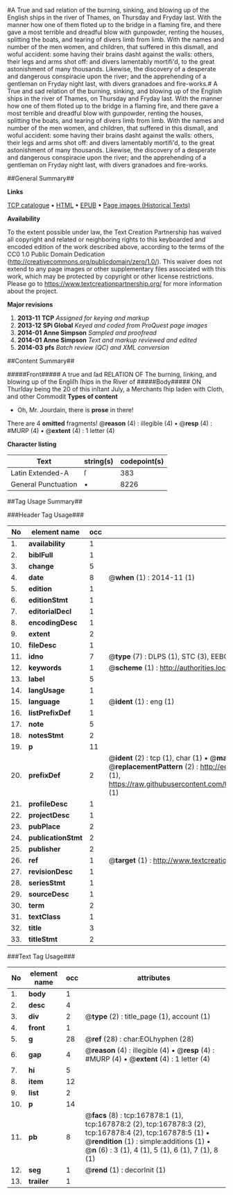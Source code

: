 #A True and sad relation of the burning, sinking, and blowing up of the English ships in the river of Thames, on Thursday and Fryday last. With the manner how one of them floted up to the bridge in a flaming fire, and there gave a most terrible and dreadful blow with gunpowder, renting the houses, splitting the boats, and tearing of divers limb from limb. With the names and number of the men women, and children, that suffered in this dismall, and woful accident: some having their brains dasht against the walls: others, their legs and arms shot off: and divers lamentably mortifi'd, to the great astonishment of many thousands. Likewise, the discovery of a desperate and dangerous conspiracie upon the river; and the apprehending of a gentleman on Fryday night last, with divers granadoes and fire-works.#
A True and sad relation of the burning, sinking, and blowing up of the English ships in the river of Thames, on Thursday and Fryday last. With the manner how one of them floted up to the bridge in a flaming fire, and there gave a most terrible and dreadful blow with gunpowder, renting the houses, splitting the boats, and tearing of divers limb from limb. With the names and number of the men women, and children, that suffered in this dismall, and woful accident: some having their brains dasht against the walls: others, their legs and arms shot off: and divers lamentably mortifi'd, to the great astonishment of many thousands. Likewise, the discovery of a desperate and dangerous conspiracie upon the river; and the apprehending of a gentleman on Fryday night last, with divers granadoes and fire-works.

##General Summary##

**Links**

[TCP catalogue](http://www.ota.ox.ac.uk/tcp/)  • 
[HTML](http://tei.it.ox.ac.uk/tcp/Texts-HTML/free/A94/A94978.html)  • 
[EPUB](http://tei.it.ox.ac.uk/tcp/Texts-EPUB/free/A94/A94978.epub) • 
[Page images (Historical Texts)](https://historicaltexts.jisc.ac.uk/eebo-99866437e)

**Availability**

To the extent possible under law, the Text Creation Partnership has waived all copyright and related or neighboring rights to this keyboarded and encoded edition of the work described above, according to the terms of the CC0 1.0 Public Domain Dedication (http://creativecommons.org/publicdomain/zero/1.0/). This waiver does not extend to any page images or other supplementary files associated with this work, which may be protected by copyright or other license restrictions. Please go to https://www.textcreationpartnership.org/ for more information about the project.

**Major revisions**

1. __2013-11__ __TCP__ *Assigned for keying and markup*
1. __2013-12__ __SPi Global__ *Keyed and coded from ProQuest page images*
1. __2014-01__ __Anne Simpson__ *Sampled and proofread*
1. __2014-01__ __Anne Simpson__ *Text and markup reviewed and edited*
1. __2014-03__ __pfs__ *Batch review (QC) and XML conversion*

##Content Summary##

#####Front#####
A true and ſad RELATION OF The burning, ſinking, and blowing up of the Engliſh ſhips in the River of
#####Body#####
ON Thurſday being the 20 of this inſtant July, a Merchants ſhip laden with Cloth, and other Commodit
**Types of content**

  * Oh, Mr. Jourdain, there is **prose** in there!

There are 4 **omitted** fragments! 
 @__reason__ (4) : illegible (4)  •  @__resp__ (4) : #MURP (4)  •  @__extent__ (4) : 1 letter (4)

**Character listing**


|Text|string(s)|codepoint(s)|
|---|---|---|
|Latin Extended-A|ſ|383|
|General Punctuation|•|8226|

##Tag Usage Summary##

###Header Tag Usage###

|No|element name|occ|attributes|
|---|---|---|---|
|1.|__availability__|1||
|2.|__biblFull__|1||
|3.|__change__|5||
|4.|__date__|8| @__when__ (1) : 2014-11 (1)|
|5.|__edition__|1||
|6.|__editionStmt__|1||
|7.|__editorialDecl__|1||
|8.|__encodingDesc__|1||
|9.|__extent__|2||
|10.|__fileDesc__|1||
|11.|__idno__|7| @__type__ (7) : DLPS (1), STC (3), EEBO-CITATION (1), PROQUEST (1), VID (1)|
|12.|__keywords__|1| @__scheme__ (1) : http://authorities.loc.gov/ (1)|
|13.|__label__|5||
|14.|__langUsage__|1||
|15.|__language__|1| @__ident__ (1) : eng (1)|
|16.|__listPrefixDef__|1||
|17.|__note__|5||
|18.|__notesStmt__|2||
|19.|__p__|11||
|20.|__prefixDef__|2| @__ident__ (2) : tcp (1), char (1)  •  @__matchPattern__ (2) : ([0-9\-]+):([0-9IVX]+) (1), (.+) (1)  •  @__replacementPattern__ (2) : http://eebo.chadwyck.com/downloadtiff?vid=$1&page=$2 (1), https://raw.githubusercontent.com/textcreationpartnership/Texts/master/tcpchars.xml#$1 (1)|
|21.|__profileDesc__|1||
|22.|__projectDesc__|1||
|23.|__pubPlace__|2||
|24.|__publicationStmt__|2||
|25.|__publisher__|2||
|26.|__ref__|1| @__target__ (1) : http://www.textcreationpartnership.org/docs/. (1)|
|27.|__revisionDesc__|1||
|28.|__seriesStmt__|1||
|29.|__sourceDesc__|1||
|30.|__term__|2||
|31.|__textClass__|1||
|32.|__title__|3||
|33.|__titleStmt__|2||


###Text Tag Usage###

|No|element name|occ|attributes|
|---|---|---|---|
|1.|__body__|1||
|2.|__desc__|4||
|3.|__div__|2| @__type__ (2) : title_page (1), account (1)|
|4.|__front__|1||
|5.|__g__|28| @__ref__ (28) : char:EOLhyphen (28)|
|6.|__gap__|4| @__reason__ (4) : illegible (4)  •  @__resp__ (4) : #MURP (4)  •  @__extent__ (4) : 1 letter (4)|
|7.|__hi__|5||
|8.|__item__|12||
|9.|__list__|2||
|10.|__p__|14||
|11.|__pb__|8| @__facs__ (8) : tcp:167878:1 (1), tcp:167878:2 (2), tcp:167878:3 (2), tcp:167878:4 (2), tcp:167878:5 (1)  •  @__rendition__ (1) : simple:additions (1)  •  @__n__ (6) : 3 (1), 4 (1), 5 (1), 6 (1), 7 (1), 8 (1)|
|12.|__seg__|1| @__rend__ (1) : decorInit (1)|
|13.|__trailer__|1||
